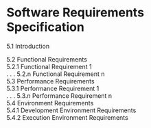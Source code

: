 # Software Requirements Specification

5.1   Introduction <br>
            
5.2   Functional Requirements <br>
5.2.1 Functional Requirement 1 <br>
                    .
                    .
                    .
5.2.n Functional Requirement n <br>
5.3   Performance Requirements <br>
5.3.1 Performance Requirement 1 <br>
                    .
                    .
                    .
5.3.n Performance Requirement n <br>
5.4   Environment Requirements <br>
5.4.1 Development Environment Requirements <br>
5.4.2 Execution Environment Requirements <br>
